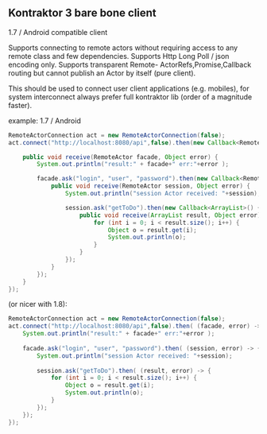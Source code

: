 ## Kontraktor 3 bare bone client

1.7 / Android compatible client

Supports connecting to remote actors without requiring access to any remote class and few dependencies.
Supports Http Long Poll / json encoding only. 
Supports transparent Remote- ActorRefs,Promise,Callback routing but cannot publish an Actor by itself (pure client).

This should be used to connect user client applications (e.g. mobiles), for system interconnect always prefer full kontraktor lib (order of a magnitude faster).

example:
1.7 / Android
```java
RemoteActorConnection act = new RemoteActorConnection(false);
act.connect("http://localhost:8080/api",false).then(new Callback<RemoteActor>() {

    public void receive(RemoteActor facade, Object error) {
        System.out.println("result:" + facade+" err:"+error );

        facade.ask("login", "user", "password").then(new Callback<RemoteActor>() {
            public void receive(RemoteActor session, Object error) {
                System.out.println("session Actor received: "+session);

                session.ask("getToDo").then(new Callback<ArrayList>() {
                    public void receive(ArrayList result, Object error) {
                        for (int i = 0; i < result.size(); i++) {
                            Object o = result.get(i);
                            System.out.println(o);
                        }
                    }
                });
            }
        });
    }
});
```
(or nicer with 1.8):
```java
RemoteActorConnection act = new RemoteActorConnection(false);
act.connect("http://localhost:8080/api",false).then( (facade, error) -> {
    System.out.println("result:" + facade+" err:"+error );
    
    facade.ask("login", "user", "password").then( (session, error) -> {
        System.out.println("session Actor received: "+session);
        
        session.ask("getToDo").then( (result, error) -> {
            for (int i = 0; i < result.size(); i++) {
                Object o = result.get(i);
                System.out.println(o);
            }
        });
    });
});
```
